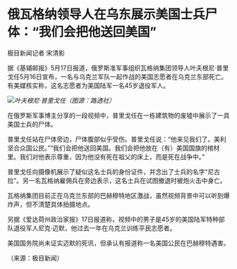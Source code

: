 # 俄瓦格纳领导人在乌东展示美国士兵尸体：“我们会把他送回美国”

极目新闻记者 宋清影

据《基辅邮报》5月17日报道，俄罗斯准军事组织瓦格纳集团领导人叶夫根尼·普里戈任5月16日宣布，一名与乌克兰军队一起作战的美国志愿者在乌克兰东部死亡。有美媒核实称，这名志愿者为美国陆军一名45岁退役军人。

![](https://inews.gtimg.com/om_bt/O9mYvU5m19xreO7T6rARcghNKJQnVJMANxpgXW1wou9tQAA/1000)_叶夫根尼·普里戈任（图源：路透社）_

在俄罗斯军事博主分享的一段视频中，普里戈任在一栋建筑物的废墟中展示了一具美国士兵的尸体。

普里戈任站在尸体旁边，尸体腹部似乎受伤。普里戈任说：“他来见我们了。美利坚合众国公民。”“我们会把他送回美国。我们会把他放在（有）美国国旗的棺材里。我们对他表示尊重，因为他没有死在祖父的床上，而是死在战争中。”

普里戈任向摄像机展示了疑似这名士兵的身份证件，并念出了士兵的名字“尼古拉”。另一名瓦格纳雇佣兵在旁边表示，这名士兵在试图撤退时被炮火击中身亡。

瓦格纳集团目前正在乌克兰东部的巴赫穆特地区激战，虽然视频背景中可以听到爆炸声，但不清楚具体拍摄地点。

另据《爱达荷州政治家报》17日报道称，视频中的男子是45岁的美国陆军特种部队退役军人尼克·迈默，他过去一年在乌克兰训练平民志愿者。

美国国务院尚未证实迈默的死讯，但承认有报道称一名美国公民在巴赫穆特遇害。

（来源：极目新闻）


